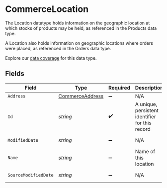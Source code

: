 # CommerceLocation

The Location datatype holds information on the geographic location at which stocks of products may be held, as referenced in the Products data type.

A Location also holds information on geographic locations where orders were placed, as referenced in the Orders data type.

Explore our [data coverage](https://knowledge.codat.io/supported-features/commerce?view=tab-by-data-type&dataType=commerce-locations) for this data type.


## Fields

| Field                                                     | Type                                                      | Required                                                  | Description                                               | Example                                                   |
| --------------------------------------------------------- | --------------------------------------------------------- | --------------------------------------------------------- | --------------------------------------------------------- | --------------------------------------------------------- |
| `Address`                                                 | [CommerceAddress](../../models/shared/CommerceAddress.md) | :heavy_minus_sign:                                        | N/A                                                       |                                                           |
| `Id`                                                      | *string*                                                  | :heavy_check_mark:                                        | A unique, persistent identifier for this record           | 13d946f0-c5d5-42bc-b092-97ece17923ab                      |
| `ModifiedDate`                                            | *string*                                                  | :heavy_minus_sign:                                        | N/A                                                       | 2022-10-23T00:00:00.000Z                                  |
| `Name`                                                    | *string*                                                  | :heavy_minus_sign:                                        | Name of this location                                     |                                                           |
| `SourceModifiedDate`                                      | *string*                                                  | :heavy_minus_sign:                                        | N/A                                                       | 2022-10-23T00:00:00.000Z                                  |